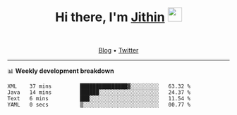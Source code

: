 <h1 align="center">Hi there, I'm <a href="https://jithset.github.io/" target="_blank">Jithin</a> <img
src="https://github.com/blackcater/blackcater/raw/main/images/Hi.gif" height="32" /></h1>

<br />

<p align="center">
  <a href="https://jithset.github.io">Blog</a> •
  <a href="https://twitter.com/jithset">Twitter</a>
</p>

---

📊 **Weekly development breakdown**

<!--START_SECTION:waka-->

```text
XML    37 mins         ███████████████▓░░░░░░░░░   63.32 %
Java   14 mins         ██████░░░░░░░░░░░░░░░░░░░   24.37 %
Text   6 mins          ███░░░░░░░░░░░░░░░░░░░░░░   11.54 %
YAML   0 secs          ▒░░░░░░░░░░░░░░░░░░░░░░░░   00.77 %
```

<!--END_SECTION:waka-->


